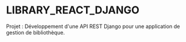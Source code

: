 # LIBRARY_REACT_DJANGO
Projet : Développement d'une API REST Django pour une application de gestion de bibliothèque.
